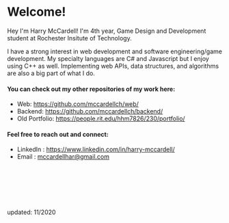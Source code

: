 # Welcome!

<!-- ##### https://mccardellch.github.io/portfolio/ -->

Hey I'm Harry McCardell! I'm 4th year, Game Design and Development student at Rochester Insitute of Technology. 
 
I have a strong interest in web development and software engineering/game development. My specialty languages are C# and Javascript but I enjoy using C++ as well. Implementing web APIs, data structures, and algorithms are also a big part of what I do. 

#### You can check out my other repositories of my work here:
- Web: https://github.com/mccardellch/web/
- Backend: https://github.com/mccardellch/backend/
- Old Portfolio: https://people.rit.edu/hhm7826/230/portfolio/


#### Feel free to reach out and connect:
- LinkedIn :  https://www.linkedin.com/in/harry-mccardell/
- Email : mccardellhar@gmail.com

<br/>
<br/>
<br/>
<br/>
<br/>

updated: 11/2020
